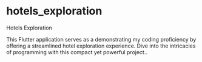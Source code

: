 # hotels_exploration

Hotels Exploration

This Flutter application serves as a demonstrating my coding proficiency by offering a streamlined hotel exploration experience.
Dive into the intricacies of programming with this compact yet powerful project..

